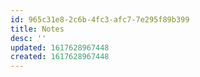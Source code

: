 ```yaml
---
id: 965c31e8-2c6b-4fc3-afc7-7e295f89b399
title: Notes
desc: ''
updated: 1617628967448
created: 1617628967448
---
```


